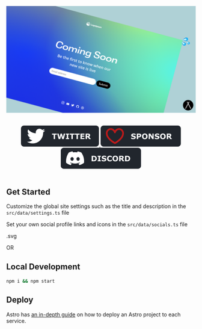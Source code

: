 <p align="center">
  <img src="assets/gh-banner.png" alt="Cannonbal Theme Banner">
</p>

<br/>
<div align="center">
  <a href="v">
  <img src="assets/twitter-badge.svg" alt="Follow Little Sticks on Twitter"/>
</a>
  <a href="">
    <img src="assets/sponsor-badge.svg" alt="Sponsor This Repo" />
  </a>
  <a href="">
    <img src="assets/discord-badge.svg" alt="Join our Discord" />
  </a>
  
</div>
<br/>

## Get Started 

Customize the global site settings such as the title and description in the `src/data/settings.ts` file

Set your own social profile links and icons in the `src/data/socials.ts` file

<p>.svg
  <a href="">
  <img src="" height="36px" />
  </a>
</p>

OR

## Local Development

```sh
npm i && npm start
```

## Deploy

Astro has [an in-depth guide](https://docs.astro.build/en/guides/deploy/) on how to deploy an Astro project to each service.


